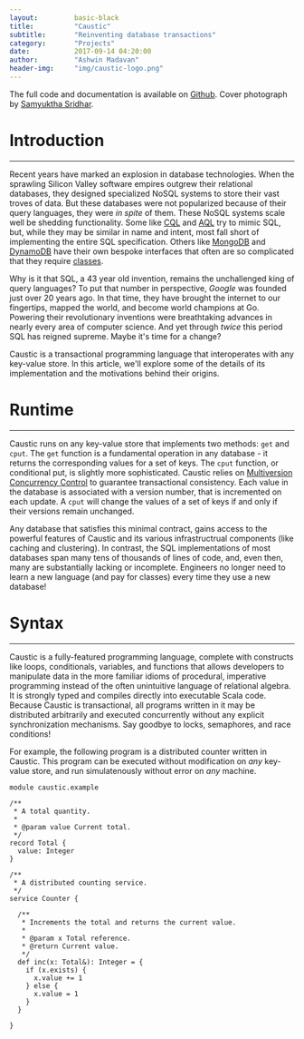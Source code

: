 ```yaml
---
layout:         basic-black
title:          "Caustic"
subtitle:       "Reinventing database transactions"
category:       "Projects"
date:           2017-09-14 04:20:00
author:         "Ashwin Madavan"
header-img:     "img/caustic-logo.png"
---
```


The full code and documentation is available on [Github][1]. Cover photograph by 
[Samyuktha Sridhar][2].

# Introduction
---
Recent years have marked an explosion in database technologies. When the sprawling Silicon Valley
software empires outgrew their relational databases, they designed specialized NoSQL systems to
store their vast troves of data. But these databases were not popularized because of their query 
languages, they were *in spite* of them. These NoSQL systems scale well be shedding functionality. 
Some like [CQL][3] and [AQL][4] try to mimic SQL, but, while they may be similar in name and intent, 
most fall short of implementing the entire SQL specification. Others like [MongoDB][5] and 
[DynamoDB][6] have their own bespoke interfaces that often are so complicated that they require
[classes][7].

Why is it that SQL, a 43 year old invention, remains the unchallenged king of query languages? To 
put that number in perspective, *Google* was founded just over 20 years ago. In that time, they have
brought the internet to our fingertips, mapped the world, and become world champions at Go.
Powering their revolutionary inventions were breathtaking advances in nearly every area of computer
science. And yet through *twice* this period SQL has reigned supreme. Maybe it's time for a change?

Caustic is a transactional programming language that interoperates with any key-value store. In this 
article, we'll explore some of the details of its implementation and the motivations behind their 
origins.

# Runtime
---
Caustic runs on any key-value store that implements two methods: ```get``` and ```cput```. The 
```get``` function is a fundamental operation in any database - it returns the corresponding values 
for a set of keys. The ```cput``` function, or conditional put, is slightly more sophisticated. 
Caustic relies on [Multiversion Concurrency Control][8] to guarantee transactional consistency. Each 
value in the database is associated with a version number, that is incremented on each update. A 
```cput``` will change the values of a set of keys if and only if their versions remain unchanged.

Any database that satisfies this minimal contract, gains access to the powerful features of Caustic 
and its various infrastructrual components (like caching and clustering). In contrast, the 
SQL implementations of most databases span many tens of thousands of lines of code, and, even then, 
many are substantially lacking or incomplete. Engineers no longer need to learn a new language
(and pay for classes) every time they use a new database! 

# Syntax
---
Caustic is a fully-featured programming language, complete with constructs like loops, conditionals,
variables, and functions that allows developers to manipulate data in the more familiar idioms of 
procedural, imperative programming instead of the often unintuitive language of relational algebra. 
It is strongly typed and compiles directly into executable Scala code. Because Caustic is 
transactional, all programs written in it may be distributed arbitrarily and executed concurrently 
without any explicit synchronization mechanisms. Say goodbye to locks, semaphores, and race 
conditions!

For example, the following program is a distributed counter written in Caustic. This program can be
executed without modification on *any* key-value store, and run simulatenously without error on 
*any* machine. 

```
module caustic.example

/**
 * A total quantity.
 * 
 * @param value Current total.
 */
record Total {
  value: Integer
}

/**
 * A distributed counting service.
 */
service Counter {
  
  /**
   * Increments the total and returns the current value.
   * 
   * @param x Total reference.
   * @return Current value.
   */
  def inc(x: Total&): Integer = {
    if (x.exists) {
      x.value += 1
    } else {
      x.value = 1
    } 
  }

} 
```

[1]: https://github.com/ashwin153/caustic
[2]: https://samyusridhar.github.io/
[3]: https://docs.datastax.com/en/cql/3.1/cql/cql_intro_c.html
[4]: https://docs.arangodb.com/3.1/AQL/
[5]: https://www.mongodb.com
[6]: https://aws.amazon.com/dynamodb/
[7]: https://university.mongodb.com/
[8]: https://en.wikipedia.org/wiki/Multiversion_concurrency_control
